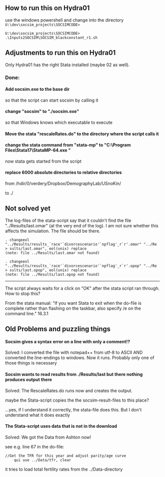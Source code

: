 ## How to run this on Hydra01
use the windows powershell and change into the directory `U:\dev\socsim_projects\SOCSIMCODE>`
```
U:\dev\socsim_projects\SOCSIMCODE> .\Inputs2SOCSIM\SOCSIM_blackconstant_r1.sh
```

## Adjustments to run this on Hydra01

Only Hydra01 has the right Stata installed (maybe 02 as well).

### Done:

#### Add socsim.exe to the base dir

so that the script can start socsim by calling it

#### change "socsim" to "./socsim.exe"

so that Windows knows which executable to execute

#### Move the stata "rescaleRates.do" to the directory where the script calls it

#### change the stata command from "stata-mp" to "C:\Program Files\Stata17\StataMP-64.exe "
now stata gets started from the script

#### replace 6000 absolute directories to relative directories

from 
/hdir/0/verdery/Dropbox/DemographyLab/USnoKin/

to 
./



## Not solved yet


The log-files of the stata-script say that it couldn't find the file "../Results/last.omar" (at the very end of the log). I am not sure whether this affects the simulation. The file should be there.
```
. changeeol "../Results/results_`race'`divorcescenario'`npflag'_r`r'.omar" "../Re
> sults/last.omar", eol(unix) replace
(note: file ../Results/last.omar not found)

. changeeol "../Results/results_`race'`divorcescenario'`npflag'_r`r'.opop" "../Re
> sults/last.opop", eol(unix) replace
(note: file ../Results/last.opop not found)
```
-------------------------------

The script always waits for a click on "OK" after the stata script ran through. How to stop this?

From the stata manual: "If you want Stata to exit when the do-file is
complete rather than flashing on the taskbar, also specify /e on the command line." 16.3.1 

## Old Problems and puzzling things

#### Socsim gives a syntax error on a line with only a comment!?

Solved: I converted the file with notepad++ from utf-8 to ASCII AND converted the line-endings to windows. Now it runs. Probably only one of those things is necessary


#### Socsim wants to read results from ./Results/last but there nothing produces output there

Solved: The RescaleRates.do runs now and creates the output.

maybe the Stata-script copies the the socsim-result-files to this place?

...yes, if I understand it correctly, the stata-file does this. But I don't understand what it does exactly

#### The Stata-script uses data that is not in the download

Solved: We got the Data from Ashton now!

see e.g. line 67 in the do-file: 
```
//Get the TFR for this year and adjust parity/age curve
	qui use ../Data/tfr, clear
```
it tries to load total fertility rates from the ../Data-directory

